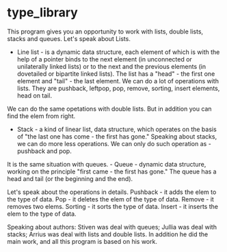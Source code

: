 # type_library
This program gives you an opportunity to work with lists, double lists, stacks and queues. 
Let's speak about Lists.
- Line list - is a dynamic data structure, each element of which is with the help of a pointer
binds to the next element (in unconnected or unilaterally linked lists) or to the next
and the previous elements (in dovetailed or bipartite linked lists). The list has a "head" - the first one
element and "tail" - the last element.
We can do a lot of operations with lists. They are pushback, leftpop, pop, remove, sorting, insert elements, head on tail.

We can do the same opetations with double lists. But in addition you can find the elem from right.

- Stack - a kind of linear list, data structure, which operates on the basis of "the last one has come - the first has gone."
Speaking about stacks, we can do more less operations. We can only do such operation as - pushback and pop.

It is the same situation with queues. - Queue - dynamic data structure, working on the principle "first came - the first has gone."
The queue has a head and tail (or the beginning and the end).

Let's speak about the operations in details.
Pushback - it adds the elem to the type of data.
Pop - it deletes the elem of the type of data.
Remove - it removes two elems.
Sorting - it sorts the type of data.
Insert - it inserts the elem to the type of data.

Speaking about authors:
Stiven was deal with queues;
Jullia was deal with stacks;
Arrius was deal with lists and double lists. In addition he did the main work, and all this program is based on his work.
